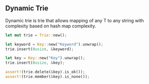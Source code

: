 ## Dynamic Trie

Dynamic trie is trie that allows mapping of any T to any string with complexity based on hash map complexity.

```rust
let mut trie = Trie::new();

let keyword = Key::new("Keyword").unwrap();
trie.insert(0usize, &keyword);

let key = Key::new("Key").unwrap();
trie.insert(0usize, &key);

assert!(trie.delete(&key).is_ok());
assert!(trie.member(&key).is_none());
```
